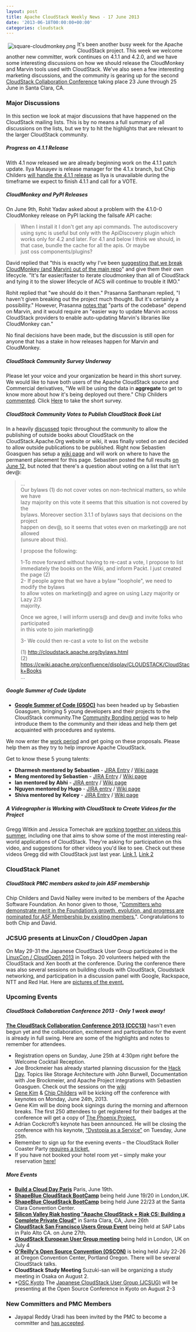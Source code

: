 ```yaml
---
layout: post
title: Apache CloudStack Weekly News - 17 June 2013
date: '2013-06-18T00:00:00+00:00'
categories: cloudstack
---
```

<p><a href="https://blogs.apache.org/cloudstack/mediaresource/ab378739-3c34-48ea-9495-2c49e23e58d6"><img src="https://blogs.apache.org/cloudstack/mediaresource/ab378739-3c34-48ea-9495-2c49e23e58d6?t=true" alt="square-cloudmonkey.png" align="left" vspace="5" hspace="5"></img></a>It's been another busy week for the Apache CloudStack project. This week we welcome another new committer, work continues on 4.1.1 and 4.2.0, and we have some interesting discussions on how we should release the CloudMonkey and Marvin tools used with CloudStack. We've also seen a few interesting marketing discussions, and the community is gearing up for the second <a href="http://cloudstackcollab.org/" class="external-link" rel="nofollow">CloudStack Collaboration Conference</a> taking place 23 June through 25 June in Santa Clara, CA.</p>

<h3><a name="ApacheCloudStackWeeklyNews-17June2013-MajorDiscussions"></a>Major Discussions</h3>

<p>In this section we look at major discussions that have happened on the CloudStack mailing lists. This is by no means a full summary of all discussions on the lists, but we try to hit the highlights that are relevant to the larger CloudStack community. </p>

<h5><a name="ApacheCloudStackWeeklyNews-17June2013-Progresson4.1.1Release"></a>Progress on 4.1.1 Release</h5>

<p>With 4.1 now released we are already beginning work on the 4.1.1 patch update. Ilya Musayev is release manager for the 4.1.x branch, but Chip Childers <a href="http://markmail.org/message/6ionwrcqlh4pi2j4" class="external-link" rel="nofollow">will handle the 4.1.1 release</a> as Ilya is unavailable during the timeframe we expect to finish 4.1.1 and call for a VOTE.</p>

<h5><a name="ApacheCloudStackWeeklyNews-17June2013-CloudMonkeyandPyPIReleases"></a>CloudMonkey and PyPI Releases</h5>

<p>On June 9th, Rohit Yadav asked about a problem with the 4.1.0-0 CloudMonkey release on PyPI lacking the failsafe API cache:</p>

<blockquote>
<p>When I install it I don't get any api commands. The autodiscovery using sync is useful but only with the ApiDiscovery plugin which works only for 4.2 and later. For 4.1 and below I think we should, in that case, bundle the cache for all the apis. Or maybe<br/>
just oss components/plugins?</p></blockquote>

<p>David replied that "this is exactly why I've been <a href="http://markmail.org/message/wir5vfawex3y22ot" class="external-link" rel="nofollow">suggesting that we break CloudMonkey (and Marvin) out of the main repo</a>" and give them their own lifecycle. "It's far easier/faster to iterate cloudmonkey than all of CloudStack and tying it to the slower lifecycle of ACS will continue to trouble it IMO."</p>

<p>Rohit replied that "we should do it then." Prasanna Santhanam replied, "I haven't given breaking out the project much thought. But it's certainly a possibility." However, Prasanna <a href="http://markmail.org/message/vq3sqf7o3nckdy5p" class="external-link" rel="nofollow">notes that</a> "parts of the codebase" depend on Marvin, and it would require an "easier way to update Marvin across CloudStack providers to enable auto-updating Marvin's libraries like CloudMonkey can." </p>

<p>No final decisions have been made, but the discussion is still open for anyone that has a stake in how releases happen for Marvin and CloudMonkey.</p>

<h5><a name="ApacheCloudStackWeeklyNews-17June2013-CloudStackCommunitySurveyUnderway"></a>CloudStack Community Survey Underway</h5>

<p>Please let your voice and your organization be heard in this short survey. We would like to have both users of the Apache CloudStack source and Commercial derivatives, "We will be using the data in <b>aggregate</b> to get to know more about how it's being deployed out there." Chip Childers <a href="http://markmail.org/message/7s3ev7leok7uxucb?q" class="external-link" rel="nofollow">commented</a>. Click <a href="https://www.surveymonkey.com/s/28BV97D" class="external-link" rel="nofollow">Here</a> to take the short survey.</p>

<h5><a name="ApacheCloudStackWeeklyNews-17June2013-CloudStackCommunityVotestoPublishCloudStackBookList"></a>CloudStack Community Votes to Publish CloudStack Book List</h5>

<p>In a heavily <a href="http://markmail.org/message/jwoaknt7mdveklxp?q" class="external-link" rel="nofollow">discussed</a> topic throughout the community to allow the publishing of outside books about CloudStack on the CloudStack.Apache.Org website or wiki, it was finally voted on and decided to allow outside publications to be published. Right now Sebastien Goasguen has setup a <a href="https://cwiki.apache.org/confluence/display/CLOUDSTACK/CloudStack+Books" class="external-link" rel="nofollow">wiki page</a> and will work on where to have the permanent placement for this page. Sebastien posted the full results <a href="http://markmail.org/message/wnfcn2gcxs3p7do3" class="external-link" rel="nofollow">on June 12</a>, but noted that there's a question about voting on a list that isn't dev@:</p>

<blockquote>
<p>...<br/>
Our bylaws (1) do not cover votes on non-technical matters, so while we have<br/>
lazy majority on this vote it seems that this situation is not covered by the<br/>
bylaws. Moreover section 3.1.1 of bylaws says that decisions on the project<br/>
happen on dev@, so it seems that votes even on marketing@ are not allowed<br/>
(unsure about this).</p>

<p>I propose the following:</p>

<p>1-To move forward without having to re-cast a vote, I propose to list<br/>
immediately the books on the Wiki, and inform Packt. I just created the page (2)<br/>
2- If people agree that we have a bylaw "loophole", we need to modify the bylaws<br/>
to allow votes on marketing@ and agree on using Lazy majority or Lazy 2/3<br/>
majority. </p>

<p>Once we agree, I will inform users@ and dev@ and invite folks who participated<br/>
in this vote to join marketing@</p>

<p>3- We could then re-cast a vote to list on the website</p>

<p>(1) <a href="http://cloudstack.apache.org/bylaws.html" class="external-link" rel="nofollow">http://cloudstack.apache.org/bylaws.html</a><br/>
(2) <a href="https://cwiki.apache.org/confluence/display/CLOUDSTACK/CloudStack+Books" class="external-link" rel="nofollow">https://cwiki.apache.org/confluence/display/CLOUDSTACK/CloudStack+Books</a><br/>
... </p></blockquote>

<h5><a name="ApacheCloudStackWeeklyNews-17June2013-GoogleSummerofCodeUpdate"></a>Google Summer of Code Update</h5>

<ul>
	<li><b><a href="http://www.google-melange.com/gsoc/homepage/google/gsoc2013" class="external-link" rel="nofollow">Google Summer of Code (GSOC)</a></b> has been headed up by Sebastien Goasguen, bringing 5 young developers and their projects to the CloudStack community.The <a href="http://markmail.org/message/dczqcoortvic7cpc?q" class="external-link" rel="nofollow">Community Bonding period</a> was to help introduce them to the community and their ideas and help them get acquainted with procedures and systems.</li>
</ul>


<p>We now enter the <a href="http://markmail.org/search/?q" class="external-link" rel="nofollow">work period</a> and get going on these proposals. Please help them as they try to help improve Apache CloudStack.</p>

<p>Get to know these 5 young talents:</p>
<ul>
	<li><b>Dharmesh mentored by Sebastien</b> - <a href="https://issues.apache.org/jira/browse/CLOUDSTACK-1784" class="external-link" rel="nofollow">JIRA Entry</a> / <a href="https://cwiki.apache.org/confluence/display/CLOUDSTACK/Integration+project+to+deploy+and+use+Mesos+on+a+CloudStack+based+cloud" class="external-link" rel="nofollow">Wiki page</a></li>
	<li><b>Meng mentored by Sebastien</b> - <a href="https://issues.apache.org/jira/browse/CLOUDSTACK-1782" class="external-link" rel="nofollow">JIRA Entry</a> / <a href="https://cwiki.apache.org/confluence/display/CLOUDSTACK/Improving+CloudStack+Support+for+Apache+Whirr+and+Incubator-provisionr+in+Hadoop+Provisioning" class="external-link" rel="nofollow">Wiki page</a></li>
	<li><b>Ian mentored by Abhi</b> - <a href="https://issues.apache.org/jira/browse/CLOUDSTACK-2014" class="external-link" rel="nofollow">JIRA entry</a> / <a href="https://cwiki.apache.org/confluence/display/CLOUDSTACK/LDAP+user+provisioning+in+cloudstack" class="external-link" rel="nofollow">Wiki page</a></li>
	<li><b>Nguyen mentored by Hugo</b> - <a href="https://issues.apache.org/jira/browse/CLOUDSTACK-1779" class="external-link" rel="nofollow">JIRA entry</a> / <a href="https://cwiki.apache.org/CLOUDSTACK/ovs-tunnel-manager-for-cloudstack.html" class="external-link" rel="nofollow">Wiki page</a></li>
	<li><b>Shiva mentored by Kelcey</b> - <a href="https://issues.apache.org/jira/browse/CLOUDSTACK-1778" class="external-link" rel="nofollow">JIRA Entry</a> / <a href="https://cwiki.apache.org/confluence/display/CLOUDSTACK/Create+a+bootstrap+based+GUI+for+CloudStack" class="external-link" rel="nofollow">Wiki page</a></li>
</ul>



<h5><a name="ApacheCloudStackWeeklyNews-17June2013-AVideographerisWorkingwithCloudStacktoCreateVideosfortheProject"></a>A Videographer is Working with CloudStack to Create Videos for the Project</h5>

<p>Gregg Witkin and Jessica Tomechak are <a href="http://markmail.org/thread/rs7paw6wfs4kktwh" class="external-link" rel="nofollow">working together on videos this summer</a>, including one that aims to show some of the most interesting real-world applications of CloudStack. They're asking for participation on this video, and suggestions for other videos you'd like to see. Check out these videos Gregg did with CloudStack just last year. <a href="http://www.youtube.com/watch?v=oJ4b8HFmFTc" class="external-link" rel="nofollow">Link 1</a>, <a href="http://www.youtube.com/watch?v=KATuxn5pimY" class="external-link" rel="nofollow">Link 2</a></p>

<h3><a name="ApacheCloudStackWeeklyNews-17June2013-CloudStackPlanet"></a>CloudStack Planet</h3>

<h5><a name="ApacheCloudStackWeeklyNews-17June2013-CloudStackPMCmembersaskedtojoinASFmembership"></a>CloudStack PMC members asked to join ASF membership</h5>

<p>Chip Childers and David Nalley were invited to be members of the Apache Software Foundation. An honor given to those, "<a href="https://blogs.apache.org/foundation/entry/the_apache_software_foundation_welcomes2" class="external-link" rel="nofollow">Committers who demonstrate merit in the Foundation’s growth, evolution, and progress are nominated for ASF Membership by existing members.</a>". Congratulations to both Chip and David. </p>

<h3><a name="ApacheCloudStackWeeklyNews-17June2013-JCSUGpresentsatLinuxCon%2FCloudOpenJapan"></a>JCSUG presents at LinuxCon / CloudOpen Japan</h3>

<p>On May 29-31 the Japanese CloudStack User Group participated in the <a href="http://linuxconcloudopenjapan2013.sched.org/" class="external-link" rel="nofollow">LinuxCon / CloudOpen 2013</a> in Tokyo. 20 volunteers helped with the CloudStack and Xen booth at the conference. During the conference there was also several sessions on building clouds with CloudStack, Cloudstack networking, and participation in a discussion panel with Google, Rackspace, NTT and Red Hat. Here are <a href="http://flickr.com/gp/kkitase/G2oV00/" class="external-link" rel="nofollow">pictures of the event.</a></p>

<h3><a name="ApacheCloudStackWeeklyNews-17June2013-UpcomingEvents"></a>Upcoming Events</h3>

<h5><a name="ApacheCloudStackWeeklyNews-17June2013-CloudStackCollaborationConference2013Only1weekaway%21"></a>CloudStack Collaboration Conference 2013 - Only 1 week away!</h5>

<p><b><a href="http://www.cloudstackcollab.org/" class="external-link" rel="nofollow">The CloudStack Collaboration Conference 2013 (CCC13)</a></b> hasn't even begun yet and the collaboration, excitement and participation for the event is already in full swing. Here are some of the highlights and notes to remember for attendees. </p>
<ul>
	<li>Registration opens on Sunday, June 25th at 4:30pm right before the Welcome Cocktail Reception.</li>
	<li>Joe Brockmeier has already started planning discussion for the <a href="http://markmail.org/message/qecctaile2ogcppz?q" class="external-link" rel="nofollow">Hack Day</a>. Topics like Storage Architecture with John Burwell, Documentation with Joe Brockmeier, and Apache Project integrations with Sebastien Goasguen. Check out the sessions on the <a href="https://cwiki.apache.org/confluence/display/CLOUDSTACK/Hack+Day+at+CCC13" class="external-link" rel="nofollow">wiki</a></li>
	<li><a href="http://www.cloudstackcollab.org/keynote1/" class="external-link" rel="nofollow">Gene Kim</a> &amp; <a href="http://www.cloudstackcollab.org/keynotes/keynote2/" class="external-link" rel="nofollow">Chip Childers</a> will be kicking off the conference with keynotes on Monday, June 24th, 2013.</li>
	<li>Gene Kim will be doing book signings during the morning and afternoon breaks. The first 250 attendees to get registered for their badges at the conference will get a copy of <a href="http://www.cloudstackcollab.org/keynote1/" class="external-link" rel="nofollow">The Phoenix Project.</a></li>
	<li>Adrian Cockcroft’s keynote has been announced. He will be closing the conference with his keynote, <a href="http://www.cloudstackcollab.org/keynotes/keynote3/" class="external-link" rel="nofollow">“Dystopia as a Service”</a> on Tuesday, June 25th.</li>
	<li>Remember to sign up for the evening events – the CloudStack Roller Coaster Party <a href="http://www.cloudstackcollab.org/register/" class="external-link" rel="nofollow">requires a ticket.</a></li>
	<li>If you have not booked your hotel room yet – simply make your reservation <a href="https://resweb.passkey.com/Resweb.do?mode=welcome_gi_new&amp;groupID=19467447" class="external-link" rel="nofollow">here!</a></li>
</ul>


<h5><a name="ApacheCloudStackWeeklyNews-17June2013-MoreEvents"></a>More Events</h5>

<ul>
	<li><b><a href="http://bacdparis.eventbrite.com" class="external-link" rel="nofollow">Build a Cloud Day Paris</a></b> Paris, June 19th.</li>
	<li><b><a href="http://www.shapeblue.com/cloudstack-bootcamp-training-course" class="external-link" rel="nofollow">ShapeBlue CloudStack BootCamp</a></b> being held June 19/20 in London,UK.</li>
	<li><b><a href="http://www.shapeblue.com/cloudstack-bootcamp-training-course" class="external-link" rel="nofollow">ShapeBlue CloudStack BootCamp</a></b> being held June 22/23 at the Santa Clara Convention Center.</li>
	<li><b><a href="http://www.meetup.com/Silicon-Valley-Riak/events/124134742/" class="external-link" rel="nofollow">Silicon Valley Riak hosting "Apache CloudStack + Riak CS: Building a Complete Private Cloud"</a></b> in Santa Clara, CA, June 26th</li>
	<li><b><a href="http://www.meetup.com/CloudStack-SF-Bay-Area-Users-Group/events/117379992/" class="external-link" rel="nofollow">CloudStack San Francisco Users Group Event</a></b> being held at SAP Labs in Palo Alto CA. on June 27th.</li>
	<li><b><a href="http://www.eventbrite.com/event/6727182183" class="external-link" rel="nofollow">CloudStack European User Group meeting</a></b> being held in London, UK on July 4</li>
	<li><b><a href="http://www.oscon.com/oscon2013" class="external-link" rel="nofollow">O'Reilly's Open Source Convention (OSCON)</a></b> is being held July 22-26 at Oregon Convention Center, Portland Oregon. There will be several CloudStack talks.</li>
	<li><b>CloudStack Study Meeting</b> Suzuki-san will be organizing a study meeting in Osaka on August 2.</li>
	<li>*<a href="http://www.ospn.jp/osc2012-kyoto/" class="external-link" rel="nofollow">OSC Kyoto</a> The <a href="http://cloudstack.jp/" class="external-link" rel="nofollow">Japanese CloudStack User Group (JCSUG)</a> will be presenting at the Open Source Conference in Kyoto on August 2-3</li>
</ul>


<h3><a name="ApacheCloudStackWeeklyNews-17June2013-NewCommittersandPMCMembers"></a>New Committers and PMC Members</h3>

<ul>
	<li>Jayapal Reddy Uradi has been invited by the PMC to become a committer and <a href="http://markmail.org/message/l42bsqfh5pc235mg" class="external-link" rel="nofollow">has accepted</a>.</li>
</ul>
